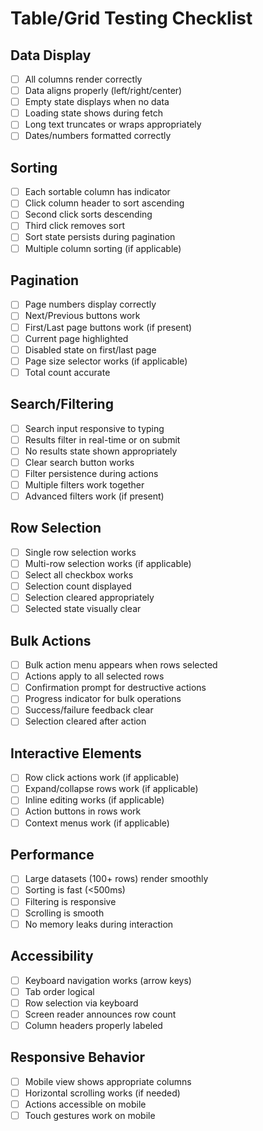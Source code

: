 # Table/Grid Testing Checklist

## Data Display

- [ ] All columns render correctly
- [ ] Data aligns properly (left/right/center)
- [ ] Empty state displays when no data
- [ ] Loading state shows during fetch
- [ ] Long text truncates or wraps appropriately
- [ ] Dates/numbers formatted correctly

## Sorting

- [ ] Each sortable column has indicator
- [ ] Click column header to sort ascending
- [ ] Second click sorts descending
- [ ] Third click removes sort
- [ ] Sort state persists during pagination
- [ ] Multiple column sorting (if applicable)

## Pagination

- [ ] Page numbers display correctly
- [ ] Next/Previous buttons work
- [ ] First/Last page buttons work (if present)
- [ ] Current page highlighted
- [ ] Disabled state on first/last page
- [ ] Page size selector works (if applicable)
- [ ] Total count accurate

## Search/Filtering

- [ ] Search input responsive to typing
- [ ] Results filter in real-time or on submit
- [ ] No results state shown appropriately
- [ ] Clear search button works
- [ ] Filter persistence during actions
- [ ] Multiple filters work together
- [ ] Advanced filters work (if present)

## Row Selection

- [ ] Single row selection works
- [ ] Multi-row selection works (if applicable)
- [ ] Select all checkbox works
- [ ] Selection count displayed
- [ ] Selection cleared appropriately
- [ ] Selected state visually clear

## Bulk Actions

- [ ] Bulk action menu appears when rows selected
- [ ] Actions apply to all selected rows
- [ ] Confirmation prompt for destructive actions
- [ ] Progress indicator for bulk operations
- [ ] Success/failure feedback clear
- [ ] Selection cleared after action

## Interactive Elements

- [ ] Row click actions work (if applicable)
- [ ] Expand/collapse rows work (if applicable)
- [ ] Inline editing works (if applicable)
- [ ] Action buttons in rows work
- [ ] Context menus work (if applicable)

## Performance

- [ ] Large datasets (100+ rows) render smoothly
- [ ] Sorting is fast (<500ms)
- [ ] Filtering is responsive
- [ ] Scrolling is smooth
- [ ] No memory leaks during interaction

## Accessibility

- [ ] Keyboard navigation works (arrow keys)
- [ ] Tab order logical
- [ ] Row selection via keyboard
- [ ] Screen reader announces row count
- [ ] Column headers properly labeled

## Responsive Behavior

- [ ] Mobile view shows appropriate columns
- [ ] Horizontal scrolling works (if needed)
- [ ] Actions accessible on mobile
- [ ] Touch gestures work on mobile
